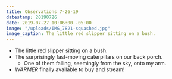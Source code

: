 ```yaml
---
title: Observations 7-26-19
datestamp: 20190726
date: 2019-07-27 10:06:00 -05:00
image: "/uploads/IMG_7821-squashed.jpg"
image_caption: The little red slipper sitting on a bush.
---
```


- The little red slipper sitting on a bush.
- The surprisingly fast-moving caterpillars on our back porch.
	- One of them falling, seemingly from the sky, onto my arm.
- *WARMER* finally available to buy and stream!
